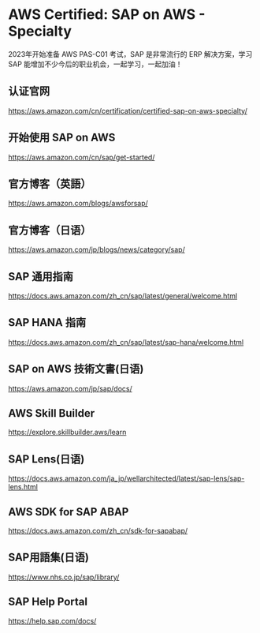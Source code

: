 AWS Certified: SAP on AWS - Specialty
======================================

2023年开始准备 AWS PAS-C01 考试，SAP 是非常流行的 ERP 解决方案，学习 SAP 能增加不少今后的职业机会，一起学习，一起加油！

## 认证官网

https://aws.amazon.com/cn/certification/certified-sap-on-aws-specialty/

## 开始使用 SAP on AWS

https://aws.amazon.com/cn/sap/get-started/

## 官方博客（英語）

https://aws.amazon.com/blogs/awsforsap/

## 官方博客（日语）

https://aws.amazon.com/jp/blogs/news/category/sap/

## SAP 通用指南

https://docs.aws.amazon.com/zh_cn/sap/latest/general/welcome.html

## SAP HANA 指南

https://docs.aws.amazon.com/zh_cn/sap/latest/sap-hana/welcome.html

## SAP on AWS 技術文書(日语)

https://aws.amazon.com/jp/sap/docs/

## AWS Skill Builder

https://explore.skillbuilder.aws/learn

## SAP Lens(日语)

https://docs.aws.amazon.com/ja_jp/wellarchitected/latest/sap-lens/sap-lens.html

## AWS SDK for SAP ABAP

https://docs.aws.amazon.com/zh_cn/sdk-for-sapabap/

## SAP用語集(日语)

https://www.nhs.co.jp/sap/library/

## SAP Help Portal

https://help.sap.com/docs/
